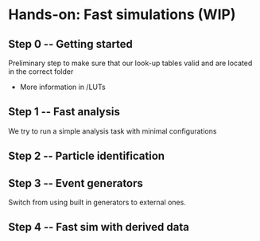 # Hands-on: Fast simulations (WIP)

## Step 0 -- Getting started
Preliminary step to make sure that our look-up tables valid and are located in the correct folder
- More information in /LUTs

## Step 1 -- Fast analysis
We try to run a simple analysis task with minimal configurations

## Step 2 -- Particle identification

## Step 3 -- Event generators
Switch from using built in generators to external ones. 

## Step 4 -- Fast sim with derived data